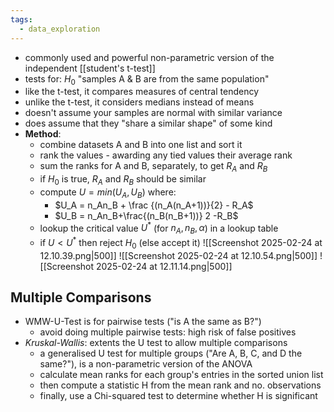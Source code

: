 ```yaml
---
tags:
  - data_exploration
---
```

- commonly used and powerful non-parametric version of the independent [[student's t-test]]
- tests for: $H_0$ "samples A & B are from the same population"
- like the t-test, it compares measures of central tendency
- unlike the t-test, it considers medians instead of means
- doesn't assume your samples are normal with similar variance
- does assume that they "share a similar shape" of some kind
- **Method**:
	- combine datasets A and B into one list and sort it
	- rank the values - awarding any tied values their average rank
	- sum the ranks for A and B, separately, to get $R_A$ and $R_B$
	- if $H_0$ is true, $R_A$ and $R_B$ should be similar
	- compute $U = min(U_A, U_B)$ where:
		- $U_A = n_An_B + \frac {(n_A(n_A+1))}{2} - R_A$
		- $U_B = n_An_B+\frac{(n_B(n_B+1))} 2 -R_B$
	- lookup the critical value $U^*$ (for $n_A, n_B, \alpha$) in a lookup table
	- if $U < U^*$ then reject $H_0$ (else accept it)
![[Screenshot 2025-02-24 at 12.10.39.png|500]]
![[Screenshot 2025-02-24 at 12.10.54.png|500]]
![[Screenshot 2025-02-24 at 12.11.14.png|500]]

## Multiple Comparisons
- WMW-U-Test is for pairwise tests ("is A the same as B?")
	- avoid doing multiple pairwise tests: high risk of false positives
- *Kruskal-Wallis*: extents the U test to allow multiple comparisons
	- a generalised U test for multiple groups ("Are A, B, C, and D the same?"), is a non-parametric version of the ANOVA
	- calculate mean ranks for each group's entries in the sorted union list
	- then compute a statistic H from the mean rank and no. observations
	- finally, use a Chi-squared test to determine whether H is significant
